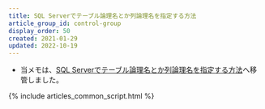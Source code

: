 ```yaml
---
title: SQL Serverでテーブル論理名とか列論理名を指定する方法
article_group_id: control-group
display_order: 50
created: 2021-01-29
updated: 2022-10-19
---
```

- 当メモは、[SQL Serverでテーブル論理名とか列論理名を指定する方法](https://thinktwice.tech/it/sqlserver/how_to_specify_table_logical_name_or_column_logical_name_in_sql_server/)へ移管しました。

{% include articles_common_script.html %}
